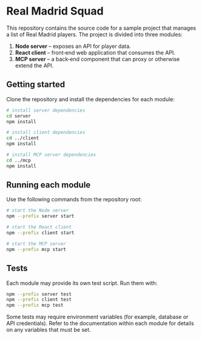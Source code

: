 # Real Madrid Squad

This repository contains the source code for a sample project that manages a list of Real Madrid players. The project is divided into three modules:

1. **Node server** – exposes an API for player data.
2. **React client** – front‑end web application that consumes the API.
3. **MCP server** – a back‑end component that can proxy or otherwise extend the API.

## Getting started

Clone the repository and install the dependencies for each module:

```bash
# install server dependencies
cd server
npm install

# install client dependencies
cd ../client
npm install

# install MCP server dependencies
cd ../mcp
npm install
```

## Running each module

Use the following commands from the repository root:

```bash
# start the Node server
npm --prefix server start

# start the React client
npm --prefix client start

# start the MCP server
npm --prefix mcp start
```

## Tests

Each module may provide its own test script. Run them with:

```bash
npm --prefix server test
npm --prefix client test
npm --prefix mcp test
```

Some tests may require environment variables (for example, database or API credentials). Refer to the documentation within each module for details on any variables that must be set.

